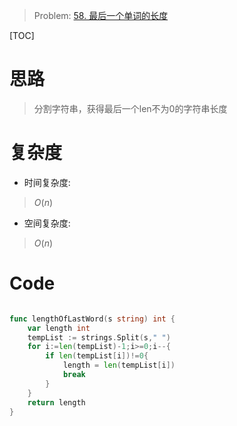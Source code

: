 > Problem: [58. 最后一个单词的长度](https://leetcode.cn/problems/length-of-last-word/description/)

[TOC]

# 思路
> 分割字符串，获得最后一个len不为0的字符串长度

# 复杂度
- 时间复杂度: 
> $O(n)$

- 空间复杂度: 
> $O(n)$

# Code
```Go []

func lengthOfLastWord(s string) int {
    var length int
    tempList := strings.Split(s," ")
    for i:=len(tempList)-1;i>=0;i--{
        if len(tempList[i])!=0{
            length = len(tempList[i])
            break
        }
    }
    return length
}
```